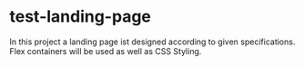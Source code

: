 # test-landing-page
In this project a landing page ist designed according to given specifications. Flex containers will be used as well as CSS Styling.